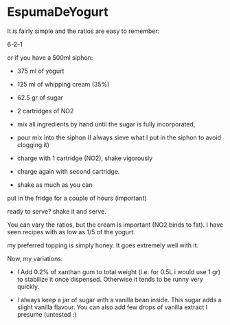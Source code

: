 EspumaDeYogurt
================

It is fairly simple and the ratios are easy to remember:

6-2-1

or if you have a 500ml siphon:

- 375 ml of yogurt
- 125 ml of whipping cream (35%)
- 62.5 gr of sugar
- 2 cartridges of NO2


- mix all ingredients by hand until the sugar is fully incorporated, 
- pour mix into the siphon (I always sieve what I put in the siphon to avoid clogging it) 
- charge with 1 cartridge (NO2), shake vigorously
- charge again with second cartridge.
- shake as much as you can

put in the fridge for a couple of hours (important)

ready to serve? shake it and serve.

You can vary the ratios, but the cream is important (NO2 binds to
fat). I have seen recipes with as low as 1/5 of the yogurt. 

my preferred topping is simply honey. It goes extremely well with it.

Now, my variations:

- I Add 0.2% of xanthan gum to total weight (i.e. for 0.5L i would use 1
  gr) to stabilize it once dispensed. Otherwise it tends to be runny
  very quickly.

- I always keep a jar of sugar with a vanilla bean inside. This sugar adds a
  slight vanilla flavour. You can also add few drops of vanilla extract
  I presume (untested :)
